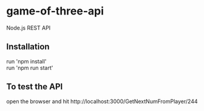 # game-of-three-api
Node.js REST API

## Installation
 run 'npm install'<br/>
 run 'npm run start'<br/>

## To test the API
 open the browser and hit http://localhost:3000/GetNextNumFromPlayer/244
